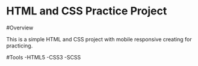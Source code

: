 # HTML and CSS Practice Project

#Overview

This is a simple HTML and CSS project with mobile responsive creating for practicing.

#Tools
 -HTML5
 -CSS3
 -SCSS
